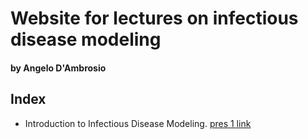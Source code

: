 # Website for lectures on infectious disease modeling

#### by Angelo D'Ambrosio

## Index

- Introduction to Infectious Disease Modeling. [pres 1 link](Lectures/Introduction.html)

